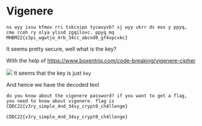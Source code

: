 # Vigenere
```text
ns wyy ixsu kfmex rri tskcxipo tycwuyvb? sj wyy ukrr ds eox y ppyq, cme rcoh ry olya ylssd zgqilovc. ppyq mq MHBM22{z3pi_wgwtjo_4rb_34cc_abcnd0_gf4vpcxkc}
```
It seems pretty secure, well what is the key?

With the help of https://www.boxentriq.com/code-breaking/vigenere-cipher

![](solver.png)
It seems that the key is just `key`

And hence we have the decoded text

```text
do you know about the vigenere password? if you want to get a flag, you need to know about vigenere. flag is CDDC22{v3ry_simple_4nd_34sy_crypt0_ch4llenge}
```
```text
CDDC22{v3ry_simple_4nd_34sy_crypt0_ch4llenge}
```
